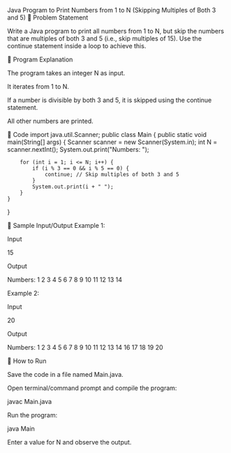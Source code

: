 Java Program to Print Numbers from 1 to N (Skipping Multiples of Both 3 and 5)
📌 Problem Statement

Write a Java program to print all numbers from 1 to N, but skip the numbers that are multiples of both 3 and 5 (i.e., skip multiples of 15).
Use the continue statement inside a loop to achieve this.

📂 Program Explanation

The program takes an integer N as input.

It iterates from 1 to N.

If a number is divisible by both 3 and 5, it is skipped using the continue statement.

All other numbers are printed.

📝 Code
import java.util.Scanner;
public class Main {
    public static void main(String[] args) {
        Scanner scanner = new Scanner(System.in);
        int N = scanner.nextInt();
        System.out.print("Numbers: ");
        
        for (int i = 1; i <= N; i++) {
            if (i % 3 == 0 && i % 5 == 0) {
                continue; // Skip multiples of both 3 and 5
            }
            System.out.print(i + " ");
        }
    }
}

🎯 Sample Input/Output
Example 1:

Input

15


Output

Numbers: 1 2 3 4 5 6 7 8 9 10 11 12 13 14

Example 2:

Input

20


Output

Numbers: 1 2 3 4 5 6 7 8 9 10 11 12 13 14 16 17 18 19 20

🚀 How to Run

Save the code in a file named Main.java.

Open terminal/command prompt and compile the program:

javac Main.java


Run the program:

java Main


Enter a value for N and observe the output.
